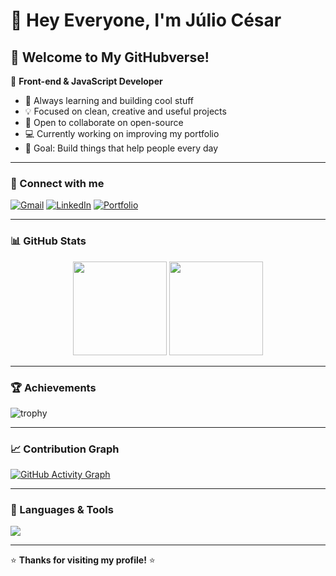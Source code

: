 # 👋 Hey Everyone, I'm Júlio César

## 🌌 Welcome to My GitHubverse!

🚀 **Front-end & JavaScript Developer**

- 🌱 Always learning and building cool stuff  
- 💡 Focused on clean, creative and useful projects  
- 🤝 Open to collaborate on open-source  
- 💻 Currently working on improving my portfolio  
- 🎯 Goal: Build things that help people every day  

---

### 🔗 Connect with me
[![Gmail](https://img.shields.io/badge/Gmail-D14836?style=for-the-badge&logo=gmail&logoColor=white)](mailto:jliocesarpereira@gmail.com)
[![LinkedIn](https://img.shields.io/badge/LinkedIn-0077B5?style=for-the-badge&logo=linkedin&logoColor=white)](https://linkedin.com/in/Julioxcode)
[![Portfolio](https://img.shields.io/badge/Portfolio-000000?style=for-the-badge&logo=About.me&logoColor=white)](#)

---

### 📊 GitHub Stats
<p align="center">
  <img height="150em" src="https://github-readme-stats.vercel.app/api?username=JuiloCesarDev&show_icons=true&theme=radical" />
  <img height="150em" src="https://github-readme-stats.vercel.app/api/top-langs/?username=JuiloCesarDev&layout=compact&theme=radical" />
</p>

---

### 🏆 Achievements
![trophy](https://github-profile-trophy.vercel.app/?username=JuiloCesarDev&theme=onedark)

---

### 📈 Contribution Graph
[![GitHub Activity Graph](https://github-readme-activity-graph.vercel.app/graph?username=JuiloCesarDev&theme=github-compact)](https://github.com/ashutosh00710/github-readme-activity-graph)

---

### 🧠 Languages & Tools
<p>
  <img src="https://skillicons.dev/icons?i=html,css,js,react,git,github,vscode,nodejs" />
</p>

---

⭐ **Thanks for visiting my profile!** ⭐
